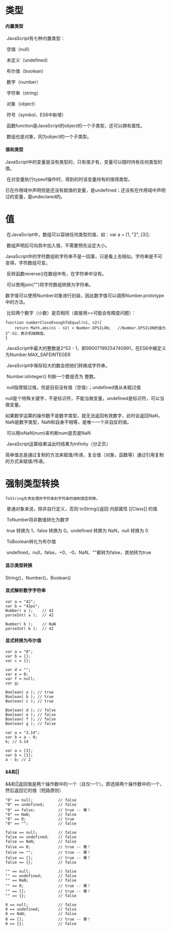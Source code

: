 # 类型

#### 内置类型

​	JavaScript有七种内置类型：

​		空值（null）

​		未定义（undefined）

​		布尔值（boolean）

​		数字（number）

​		字符串（string）

​		对象（object）

​		符号（symbol，ES6中新增）

​	函数function是JavaScript的object的一个子类型，还可以拥有属性。

​	数组也是对象，同为object的一个子类型。

#### 值和类型

​	JavaScript中的变量是没有类型的，只有值才有，变量可以随时持有任何类型的值。

​	在对变量执行typeof操作时，得到的时该变量持有的值得类型。

​	已在作用域中声明但是还没有赋值的变量，是undefined；还没有在作用域中声明过的变量，是undeclared的。

# 值

​	在JavaScript中，数组可以容纳任何类型的值，如：var a = [1, "2", [3]];

​	数组声明后可向其中加入值，不需要预先设定大小。

​	JavaScript中的字符数组和字符串不是一回事，只是看上去相似。字符串是不可变得，字符数组可变。

​	反转函数reverse()在数组中有，在字符串中没有。

​	可以使用join("")将字符数组转换为字符串。

​	数字值可以使用Number对象进行封装，因此数字值可以调用Number.prototype中的方法。

​	比较两个数字（小数）是否相同（直接用==可能会有精度问题）：

```
function numberCloseEnoughToEqual(n1, n2){
	return Math.abs(n1 - n2) < Number.EPSILON;   //Number.EPSILON的值为2^-52，表示机械精度。
}
```

​	JavaScript中最大的整数是2^53 - 1，即99007199254740991，在ES6中被定义为Number.MAX_SAFEINTEGER

​	JavaScript中保存较大的数会把他们转换成字符串。

​	Number.isInteger()    判断一个数是否为 整数。

​	null指曾赋过值，但是目前没有值（空值）；undefined值从未赋过值

​	null是个特殊关键字，不是标识符，不能当做变量，undefined是标识符，可以当做变量。

​	如果数学运算的操作数不是数字类型，就无法返回有效数字，此时会返回NaN，NaN是数字类型，NaN和自身不相等，是唯一一个非自反的值。

​	可以用isNaN(num)来判断num是否是NaN

​	JavaScript运算结果溢出时结果为Infinity（分正负）

​	简单值总是通过复制的方法来赋值/传递，复合值（对象，函数等）通过引用复制的方式来赋值/传递。

# 强制类型转换

 	ToString负责处理非字符串到字符串的强制类型转换。

​	普通对象来说，除非自行定义，否则 toString()返回 内部属性 [[Class]] 的值

​	ToNumber将非数值转化为数字

​	true 转换为 1，false 转换为 0。undefined 转换为 NaN，null 转换为 0

​	ToBoolean转化为布尔值

​	undefined，null，false，+0，-0，NaN，""都转为false，其他转为true

#### 显示类型转换

String()，Number()，Boolean()

#### 显式解析数字字符串

```
var a = "42"; 
var b = "42px"; 
Number( a );    // 42 
parseInt( a );  // 42 
 
Number( b );    // NaN 
parseInt( b );  // 42
```

#### 显式转换为布尔值

```
var a = "0"; 
var b = []; 
var c = {}; 
 
var d = ""; 
var e = 0; 
var f = null; 
var g; 
 
Boolean( a ); // true 
Boolean( b ); // true 
Boolean( c ); // true 
 
Boolean( d ); // false 
Boolean( e ); // false 
Boolean( f ); // false 
Boolean( g ); // false
```

```
var a = "3.14"; 
var b = a - 0; 
b; // 3.14

var a = [3]; 
var b = [1]; 
a - b; // 2
```

#### &&和||

​	&&和||返回值是两个操作数中的一个（且仅一个）。即选择两个操作数中的一个，然后返回它的值（短路原则）

```
"0" == null;           // false 
"0" == undefined;      // false 
"0" == false;          // true -- 晕！ 
"0" == NaN;            // false 
"0" == 0;              // true 
"0" == "";             // false 
 
false == null;         // false 
false == undefined;    // false 
false == NaN;          // false 
false == 0;            // true -- 晕！ 
false == "";           // true -- 晕！ 
false == [];           // true -- 晕！ 
false == {};           // false 
 
"" == null;            // false 
"" == undefined;       // false 
"" == NaN;             // false 
"" == 0;               // true -- 晕！ 
"" == [];              // true -- 晕！ 
"" == {};              // false 
 
0 == null;             // false 
0 == undefined;        // false 
0 == NaN;              // false 
0 == [];               // true -- 晕！ 
0 == {};               // false
```

